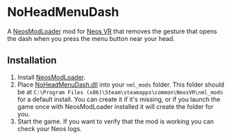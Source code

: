 # NoHeadMenuDash

A [NeosModLoader](https://github.com/zkxs/NeosModLoader) mod for [Neos VR](https://neos.com/) that removes the gesture that opens the dash when you press the menu button near your head.

## Installation
1. Install [NeosModLoader](https://github.com/zkxs/NeosModLoader).
1. Place [NoHeadMenuDash.dll](https://github.com/art0007i/NoHeadMenuDash/releases/latest/download/NoHeadMenuDash.dll) into your `nml_mods` folder. This folder should be at `C:\Program Files (x86)\Steam\steamapps\common\NeosVR\nml_mods` for a default install. You can create it if it's missing, or if you launch the game once with NeosModLoader installed it will create the folder for you.
1. Start the game. If you want to verify that the mod is working you can check your Neos logs.